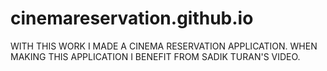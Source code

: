 # cinemareservation.github.io

WITH THIS WORK I MADE A CINEMA RESERVATION APPLICATION. WHEN MAKING THIS APPLICATION
 I BENEFIT FROM SADIK TURAN'S VIDEO.
